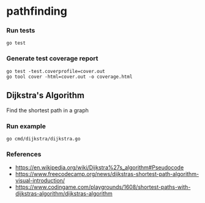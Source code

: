 # pathfinding

### Run tests

```
go test
```

### Generate test coverage report

```
go test -test.coverprofile=cover.out
go tool cover -html=cover.out -o coverage.html
```

## Dijkstra's Algorithm

Find the shortest path in a graph

### Run example

```
go cmd/dijkstra/dijkstra.go
```

### References

* https://en.wikipedia.org/wiki/Dijkstra%27s_algorithm#Pseudocode
* https://www.freecodecamp.org/news/dijkstras-shortest-path-algorithm-visual-introduction/
* https://www.codingame.com/playgrounds/1608/shortest-paths-with-dijkstras-algorithm/dijkstras-algorithm